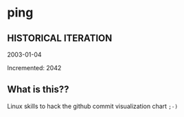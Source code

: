 # ping

## HISTORICAL ITERATION
2003-01-04

Incremented: 2042

## What is this?? 
Linux skills to hack the github commit visualization chart `;-)`
